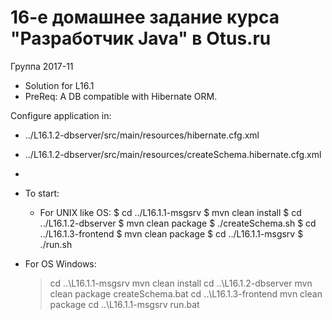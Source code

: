 # 16-e домашнее задание курса "Разработчик Java" в Otus.ru

Группа 2017-11
 * Solution for L16.1
 * PreReq: A DB compatible with Hibernate ORM.

Configure application in:
 *   ../L16.1.2-dbserver/src/main/resources/hibernate.cfg.xml
 *   ../L16.1.2-dbserver/src/main/resources/createSchema.hibernate.cfg.xml
 *
 * To start:
	* For UNIX like OS:
	$ cd ../L16.1.1-msgsrv
	$ mvn clean install
	$ cd  ../L16.1.2-dbserver
	$ mvn clean package
	$ ./createSchema.sh
	$ cd ../L16.1.3-frontend
	$ mvn clean package
	$ cd ../L16.1.1-msgsrv
	$ ./run.sh

 * For OS Windows:
	> cd ..\L16.1.1-msgsrv
	> mvn clean install
	> cd ..\L16.1.2-dbserver
	> mvn clean package
	> createSchema.bat
	> cd ..\L16.1.3-frontend
	> mvn clean package
	> cd ..\L16.1.1-msgsrv
	> run.bat

